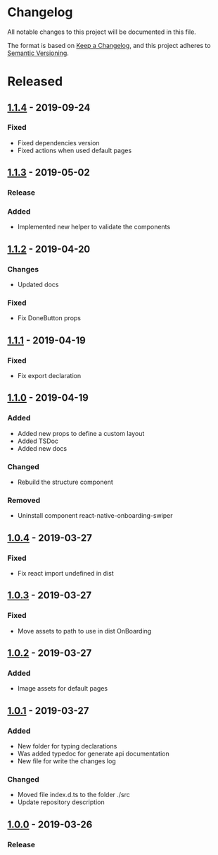 # Changelog

All notable changes to this project will be documented in this file.

The format is based on [Keep a Changelog](https://keepachangelog.com/en/1.0.0/),
and this project adheres to [Semantic Versioning](https://semver.org/spec/v2.0.0.html).

# Released

## [1.1.4] - 2019-09-24

### Fixed

- Fixed dependencies version
- Fixed actions when used default pages

## [1.1.3] - 2019-05-02

### Release

### Added

- Implemented new helper to validate the components

## [1.1.2] - 2019-04-20

### Changes

- Updated docs

### Fixed

- Fix DoneButton props

## [1.1.1] - 2019-04-19

### Fixed

- Fix export declaration

## [1.1.0] - 2019-04-19

### Added

- Added new props to define a custom layout
- Added TSDoc
- Added new docs

### Changed

- Rebuild the structure component

### Removed

- Uninstall component react-native-onboarding-swiper

## [1.0.4] - 2019-03-27

### Fixed

- Fix react import undefined in dist

## [1.0.3] - 2019-03-27

### Fixed

- Move assets to path to use in dist OnBoarding

## [1.0.2] - 2019-03-27

### Added

- Image assets for default pages

## [1.0.1] - 2019-03-27

### Added

- New folder for typing declarations
- Was added typedoc for generate api documentation
- New file for write the changes log

### Changed

- Moved file index.d.ts to the folder ./src
- Update repository description

## [1.0.0] - 2019-03-26

### Release


[1.1.4]: https://bitbucket.org/ticmakers/rn-onboarding/src/v1.1.4/
[1.1.3]: https://bitbucket.org/ticmakers/rn-onboarding/src/v1.1.3/
[1.1.2]: https://bitbucket.org/ticmakers/rn-onboarding/src/v1.1.2/
[1.1.1]: https://bitbucket.org/ticmakers/rn-onboarding/src/v1.1.1/
[1.1.0]: https://bitbucket.org/ticmakers/rn-onboarding/src/v1.1.0/
[1.0.4]: https://bitbucket.org/ticmakers/rn-onboarding/src/v1.0.4/
[1.0.3]: https://bitbucket.org/ticmakers/rn-onboarding/src/v1.0.3/
[1.0.2]: https://bitbucket.org/ticmakers/rn-onboarding/src/v1.0.2/
[1.0.1]: https://bitbucket.org/ticmakers/rn-onboarding/src/v1.0.1/
[1.0.0]: #
